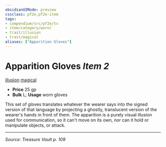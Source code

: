 ```yaml
---
obsidianUIMode: preview
cssclass: pf2e,pf2e-item
tags:
- compendium/src/pf2e/tv
- item/category/worn/
- trait/illusion
- trait/magical
aliases: ["Apparition Gloves"]
---
```

# Apparition Gloves *Item 2*  
[illusion](illusion.md "Illusion School Trait")  [magical](magical.md "Magical Item Trait")  

- **Price** 25 gp
- **Bulk** L; **Usage** worn gloves

This set of gloves translates whatever the wearer says into the signed version of that language by projecting a ghostly, translucent version of the wearer's hands in front of them. The apparition is a purely visual illusion used for communication, so it can't move on its own, nor can it hold or manipulate objects, or attack.


---
*Source: Treasure Vault p. 109*
